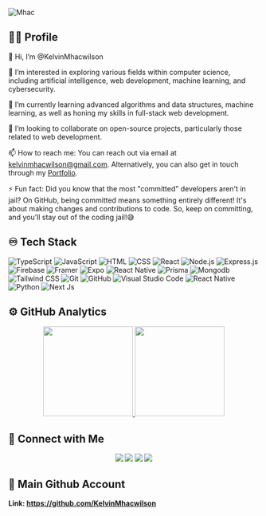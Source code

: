 <p align="left"> <img src="https://komarev.com/ghpvc/?username=kelvinmhacwilson&label=Profile%20views&color=0e75b6&style=flat" alt="Mhac" /> </p>


## 👨‍💻 Profile
👋 Hi, I’m @KelvinMhacwilson

👀 I’m interested in exploring various fields within computer science, including artificial intelligence, web development, machine learning, and cybersecurity.

🌱 I’m currently learning advanced algorithms and data structures, machine learning, as well as honing my skills in full-stack web development.

💞️ I’m looking to collaborate on open-source projects, particularly those related to web development.

📫 How to reach me: You can reach out via email at kelvinmhacwilson@gmail.com.  Alternatively, you can also get in touch through my [Portfolio](https://kelvinmhacwilson.netlify.app/).

⚡ Fun fact: Did you know that the most "committed" developers aren't in jail? On GitHub, being committed means something entirely different! It's about making changes and contributions to code. So, keep on committing, and you'll stay out of the coding jail!😅


## ♾️ Tech Stack

![TypeScript](https://shields.io/badge/TypeScript-3178C6?style=flat&logo=TypeScript&logoColor=FFF&style=flat-square)
![JavaScript](https://img.shields.io/badge/-JavaScript-05122A?style=flat&logo=javascript)
![HTML](https://img.shields.io/badge/-HTML-05122A?style=flat&logo=HTML5)
![CSS](https://img.shields.io/badge/-CSS-05122A?style=flat&logo=CSS3&logoColor=1572B6)
![React](https://img.shields.io/badge/-React-05122A?style=flat&logo=react)
![Node.js](https://img.shields.io/badge/-Node.js-05122A?style=flat&logo=node.js)
![Express.js](https://img.shields.io/badge/-Express.js-05122A?style=flat&logo=express)
![Firebase](https://img.shields.io/badge/firebase-a08021?style=flat&logo=firebase&logoColor=ffcd34)
![Framer](https://img.shields.io/badge/Framer-black?style=flat&logo=framer&logoColor=blue)
![Expo](https://img.shields.io/badge/expo-1C1E24?style=flat&logo=expo&logoColor=#D04A37)
![React Native](https://img.shields.io/badge/react_native-%2320232a.svg?style=flat&logoreact&logoColor=%2361DAFB)
![Prisma](https://img.shields.io/badge/Prisma-3982CE?style=flat&logo=Prisma&logoColor=white)
![Mongodb](https://img.shields.io/badge/-Mongodb-05122A?style=flat&logo=mongodb)
![Tailwind CSS](https://img.shields.io/badge/tailwindcss-0F172A?&logo=tailwindcss)
![Git](https://img.shields.io/badge/-Git-05122A?style=flat&logo=git)
![GitHub](https://img.shields.io/badge/-GitHub-05122A?style=flat&logo=github)
![Visual Studio Code](https://img.shields.io/badge/-Visual%20Studio%20Code-05122A?style=flat&logo=visual-studio-code&logoColor=007ACC)
![React Native](https://img.shields.io/badge/-React-05122A?style=flat&logo=react)
![Python](https://img.shields.io/badge/python-3670A0?style=flat&logo=python&logoColor=ffdd54)
![Next Js](https://img.shields.io/badge/next.js-000000?style=flat&logo=nextdotjs&logoColor=white)


## ⚙️ GitHub Analytics

<p align="center">
<a href="https://github.com/KelvinLinnaeus">
  <img height="180em" src="https://github-readme-stats-eight-theta.vercel.app/api?username=KelvinLinnaeus&show_icons=true&theme=algolia&include_all_commits=true&count_private=true"/>
  <img height="180em" src="https://github-readme-stats-eight-theta.vercel.app/api/top-langs/?username=KelvinLinnaeus&layout=compact&langs_count=8&theme=algolia"/>
</a>
</p>

## 🤙 Connect with Me

<p align="center"><b>
  <a href="https://www.instagram.com/kelvinmhacwilson/"><img src="https://img.shields.io/badge/kelvinmhacwilson--E4405F?style=flat&logo=Instagram&logoColor=white"/></a>
<a href="https://www.linkedin.com/in/kelvin-mhacwilson-781521295/"><img src="https://img.shields.io/badge/-Kelvin%20Mhacwilson-0077B5?style=flat&logo=Linkedin&logoColor=white"/></a>
<a href="mailto:kelvinmhacwilson@gmail.com"><img src="https://img.shields.io/badge/-kelvinmhacwilson@gmail-D14836?style=flat&logo=Gmail&logoColor=white"/></a>
  <a href="https://kelvinmhacwilson.netlify.app/"><img src="https://img.shields.io/badge/Portfolio-%23000000.svg?style=flat&logo=firefox&logoColor=white"/></a>
<b></p>

## 💪 Main Github Account
Link: https://github.com/KelvinMhacwilson

